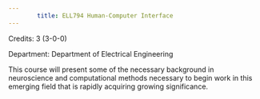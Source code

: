 ```yaml
---
        title: ELL794 Human-Computer Interface
---
```

Credits: 3 (3-0-0)

Department: Department of Electrical Engineering

This course will present some of the necessary background in neuroscience and computational methods necessary to begin work in this emerging field that is rapidly acquiring growing significance.